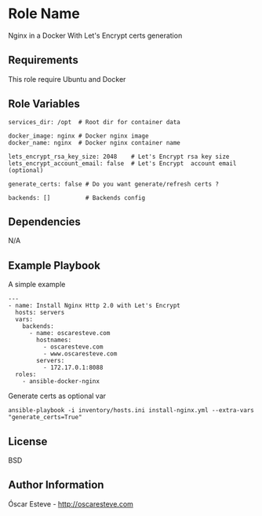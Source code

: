 Role Name
=========

Nginx in a Docker With Let's Encrypt certs generation

Requirements
------------

This role require Ubuntu and Docker

Role Variables
--------------

    services_dir: /opt  # Root dir for container data
    
    docker_image: nginx # Docker nginx image
    docker_name: nginx  # Docker nginx container name
    
    lets_encrypt_rsa_key_size: 2048    # Let's Encrypt rsa key size
    lets_encrypt_account_email: false  # Let's Encrypt  account email (optional)
    
    generate_certs: false # Do you want generate/refresh certs ?
    
    backends: []          # Backends config

Dependencies
------------

N/A

Example Playbook
----------------

A simple example

    ---
    - name: Install Nginx Http 2.0 with Let's Encrypt
      hosts: servers
      vars:
        backends:
          - name: oscaresteve.com
            hostnames:
              - oscaresteve.com
              - www.oscaresteve.com
            servers:
              - 172.17.0.1:8088
      roles:
        - ansible-docker-nginx

Generate certs as optional var

    ansible-playbook -i inventory/hosts.ini install-nginx.yml --extra-vars "generate_certs=True"

License
-------

BSD

Author Information
------------------

Óscar Esteve - http://oscaresteve.com
